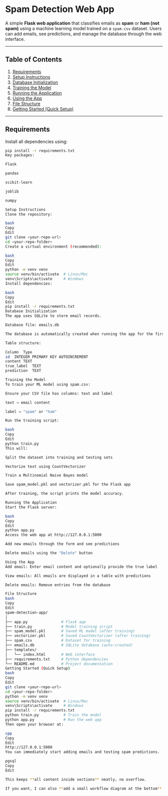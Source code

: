 # Spam Detection Web App

A simple **Flask web application** that classifies emails as **spam** or **ham (not spam)** using a machine learning model trained on a `spam.csv` dataset. Users can add emails, see predictions, and manage the database through the web interface.

---

## Table of Contents

1. [Requirements](#requirements)  
2. [Setup Instructions](#setup-instructions)  
3. [Database Initialization](#database-initialization)  
4. [Training the Model](#training-the-model)  
5. [Running the Application](#running-the-application)  
6. [Using the App](#using-the-app)  
7. [File Structure](#file-structure)  
8. [Getting Started (Quick Setup)](#getting-started-quick-setup)  

---

## Requirements

Install all dependencies using:

```bash
pip install -r requirements.txt
Key packages:

Flask

pandas

scikit-learn

joblib

numpy

Setup Instructions
Clone the repository:

bash
Copy
Edit
git clone <your-repo-url>
cd <your-repo-folder>
Create a virtual environment (recommended):

bash
Copy
Edit
python -m venv venv
source venv/bin/activate  # Linux/Mac
venv\Scripts\activate     # Windows
Install dependencies:

bash
Copy
Edit
pip install -r requirements.txt
Database Initialization
The app uses SQLite to store email records.

Database file: emails.db

The database is automatically created when running the app for the first time.

Table structure:

Column	Type
id	INTEGER PRIMARY KEY AUTOINCREMENT
content	TEXT
true_label	TEXT
prediction	TEXT

Training the Model
To train your ML model using spam.csv:

Ensure your CSV file has columns: text and label

text → email content

label → "spam" or "ham"

Run the training script:

bash
Copy
Edit
python train.py
This will:

Split the dataset into training and testing sets

Vectorize text using CountVectorizer

Train a Multinomial Naive Bayes model

Save spam_model.pkl and vectorizer.pkl for the Flask app

After training, the script prints the model accuracy.

Running the Application
Start the Flask server:

bash
Copy
Edit
python app.py
Access the web app at http://127.0.0.1:5000

Add new emails through the form and see predictions

Delete emails using the "Delete" button

Using the App
Add email: Enter email content and optionally provide the true label

View emails: All emails are displayed in a table with predictions

Delete emails: Remove entries from the database

File Structure
bash
Copy
Edit
spam-detection-app/
│
├── app.py               # Flask app
├── train.py             # Model training script
├── spam_model.pkl       # Saved ML model (after training)
├── vectorizer.pkl       # Saved CountVectorizer (after training)
├── spam.csv             # Dataset for training
├── emails.db            # SQLite database (auto-created)
├── templates/
│   └── index.html       # Web interface
├── requirements.txt     # Python dependencies
└── README.md            # Project documentation
Getting Started (Quick Setup)
bash
Copy
Edit
git clone <your-repo-url>
cd <your-repo-folder>
python -m venv venv
source venv/bin/activate  # Linux/Mac
venv\Scripts\activate     # Windows
pip install -r requirements.txt
python train.py           # Train the model
python app.py             # Run the web app
Then open your browser at:

cpp
Copy
Edit
http://127.0.0.1:5000
You can immediately start adding emails and testing spam predictions.

pgsql
Copy
Edit

This keeps **all content inside sections** neatly, no overflow.  

If you want, I can also **add a small workflow diagram at the bottom** showing how the app, training, and database interact. Do you want me to add that?
